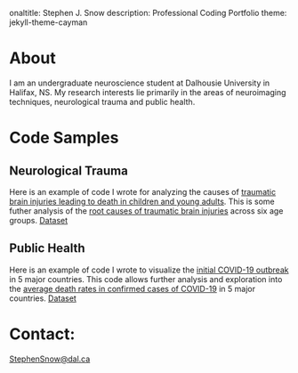 onaltitle: Stephen J. Snow
description: Professional Coding Portfolio
theme: jekyll-theme-cayman
# About #
I am an undergraduate neuroscience student at Dalhousie University in Halifax, NS. My research interests lie primarily in the areas of neuroimaging techniques, neurological trauma and public health.

# Code Samples #

## Neurological Trauma
Here is an example of code I wrote for analyzing the causes of [traumatic brain injuries leading to death in children and young adults](2020-10-29-230913.ipynb). This is some futher analysis of the [root causes of traumatic brain injuries]() across six age groups. [Dataset](https://www.kaggle.com/jessemostipak/traumatic-brain-injury-tbi)

## Public Health
Here is an example of code I wrote to visualize the [initial COVID-19 outbreak](Covid0.ipynb) in 5 major countries. This code allows further analysis and exploration into the [average death rates in confirmed cases of COVID-19](Covid2.ipynb) in 5 major countries. [Dataset](https://www.kaggle.com/ashudata/covid19dataset)  




# Contact:
[StephenSnow@dal.ca](mailto:stephensnow@dal.ca)
